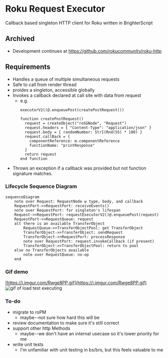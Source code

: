 # Roku Request Executor
Callback based singleton HTTP client for Roku written in BrighterScript

## Archived
 - Development continues at https://github.com/rokucommunity/roku-http
 
## Requirements

- Handles a queue of multiple simultaneous requests
- Safe to call from render thread
- proides a singleton, accessible globally
- Invokes a callback declared at call site with data from request
  - e.g.
    ```
    executorV2()@.enqueuePost(createPostRequest())
    
    function createPostRequest()
      request = createObject("roSGNode", "Request")
      request.headers = { "Content-Type": "application/json" }
      request.body = { randomNumber: StrI(Rnd(55) * 100) }
      request.callBack = {
        componentReference: m.componentReference
        functionName: "printResponse"
      }
      return request
    end function
    ```
- Throws an exception if a callback was provided but not function signature matches.

### Lifecycle Sequence Diagram
```mermaid
sequenceDiagram
	note over Request: RequestNode w type, body, and callback
	RequestPort->>RequestPort: receiveEvents()
	note over RequestPort: for singleton's lifespan
	Request->>RequestPort: requestExecutorV2()@.enqueuePost(request)
	RequestPort->>RequestQueue: request
	alt there is an available TransferObject	
		RequestQueue->>TransferObjectPool: get TransferObject
		TransferObject->>TransferObject: sendRequest
		TransferObject->>RequestPort: processResponse
		note over RequestPort: request.invokeCallback (if present)
		TransferObject->>TransferObjectPool: return to pool
	else no TransferObjects available
		note over RequestQueue: no-op
	end
  ```

### Gif demo
[https://i.imgur.com/Rwge8PP.gif](https://i.imgur.com/Rwge8PP.gif)
![gif of load test executing](https://i.imgur.com/Rwge8PP.gif)

### To-do
 - migrate to roPM
    - maybe--not sure how hard this will be
 -  review documentation to make sure it's still correct
 - support other http Methods
   - maybe--we don't have an internal usecase so it's lower priority for me
 - write unit tests
   - I'm unfamiliar with unit testing in bs/brs, but this feels valuable to me
